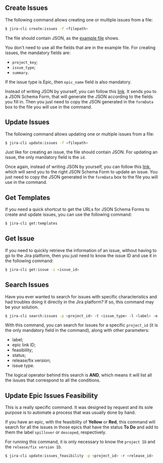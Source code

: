 ## Create Issues

The following command allows creating one or multiple issues from a file:

```bash
$ jira-cli create:issues -f <filepath> 
```

The file should contain JSON, as the [example file](./../file.json) shows.

You don't need to use all the fields that are in the example file. For creating issues, the mandatory fields are: 
- `project_key`;
- `issue_type`;
- `summary`.

If the issue type is Epic, then `epic_name` field is also mandatory.

Instead of writing JSON by yourself, you can follow this [link](t.ly/BGRx). It sends you to a JSON Schema Form, that will generate the JSON according to the fields you fill in. Then you just need to copy the JSON generated in the `formData` box to the file you will use in the command.


## Update Issues

The following command allows updating one or multiple issues from a file:

```bash
$ jira-cli update:issues -f <filepath> 
```

Just like for creating an issue, the file should contain JSON. For updating an issue, the only mandatory field is the `id`.

Once again, instead of writing JSON by yourself, you can follow this [link](t.ly/MNUG), which will send you to the right JSON Schema Form to update an issue. You just need to copy the JSON generated in the `formData` box to the file you will use in the command.

## Get Templates

If you need a quick shortcut to get the URLs for JSON Schema Forms to create and update issues, you can use the following command:

```bash
$ jira-cli get:templates 
```

## Get Issue

If you need to quickly retrieve the information of an issue, without having to go to the Jira platform, then you just need to know the issue ID and use it in the following command:

```bash
$ jira-cli get:issue -i <issue_id>
```

## Search Issues

Have you ever wanted to search for issues with specific characteristics and had troubles doing it directly in the Jira platform? If so, this command may be your solution. 

```bash
$ jira-cli search:issues -p <project_id> -t <issue_type> -l <label> -e <epic_link_id> -f <feasibility> -s <status> -r <release>
```

With this command, you can search for issues for a specific `project_id` (it is the only mandatory field in the command), along with other parameters:
- label;
- epic link ID;
- feasibility;
- status;
- release/fix version;
- issue type.

The logical operator behind this search is **AND**, which means it will list all the issues that correspond to all the conditions.

## Update Epic Issues Feasibility

This is a really specific command. It was designed by request and its sole purpose is to automate a process that was usually done by hand. 

If you have an epic, with the feasibility of **Yellow** or **Red**, this command will search for all the issues in those epics that have the status **To Do** and add to them the label `spillover` or `descoped`, respectively.

For running this command, it is only necessary to know the `project ID` and the `release/fix version ID`. 

```bash
$ jira-cli update:issues_feasibility -p <project_id> -r <release_id>
```

